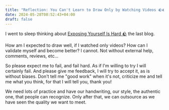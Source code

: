 ```yaml
---
title: "Reflection: You Can't Learn to Draw Only by Watching Videos 🪨🪨"
date: 2024-05-28T08:52:43+04:00
draft: false
---
```


I went to sleep thinking about [Exposing Yourself Is Hard 🪨](/posts/exposing-yourself-is-hard) the last blog.

How am I expected to draw well, if I watched only videos? How can I validate myself and become better? I cannot. Not without external help, comments, reviews, etc...

So please expect me to fail, and fail hard. As if I'm willing to try I will certainly fail. And please give me feedback, I will try to accept it, as is without biases. Don't tell me "good work" when it's not, criticize me and tell me what you think, for that I will tell you, thank you!

We need lots of practice and have our handwriting, our style, the authentic one, that people can recognize. Only after that, we can outsource as we have seen the quality we want to meet.